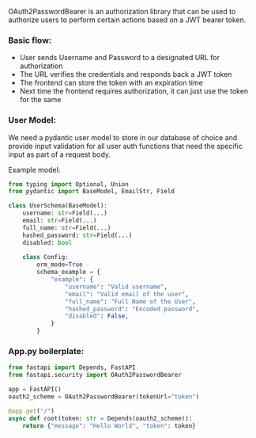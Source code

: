 OAuth2PasswordBearer is an authorization library that can be used to authorize users to perform certain actions based on a JWT bearer token.

### Basic flow:
- User sends Username and Password to a designated URL for authorization
- The URL verifies the credentials and responds back a JWT token 
- The frontend can store the token with an expiration time
- Next time the frontend requires authorization, it can just use the token for the same

### User Model:
We need a pydantic user model to store in our database of choice and provide input validation for all user auth functions that need the specific input as part of a request body.

Example model:

```python
from typing import Optional, Union
from pydantic import BaseModel, EmailStr, Field

class UserSchema(BaseModel):
    username: str=Field(...)
    email: str=Field(...)
    full_name: str=Field(...)
    hashed_password: str=Field(...)
    disabled: bool
    
    class Config:
        orm_mode=True
        schema_example = {
            "example": {
                "username": "Valid username",
                "email": "Valid email of the user",
                "full_name": "Full Name of the User",
                "hashed_password": "Encoded password",
                "disabled": False,
            }
        }
```

### App.py boilerplate:

```python
from fastapi import Depends, FastAPI
from fastapi.security import OAuth2PasswordBearer

app = FastAPI()
oauth2_scheme = OAuth2PasswordBearer(tokenUrl="token")

@app.get("/")
async def root(token: str = Depends(oauth2_scheme)):
    return {"message": "Hello World", "token": token}
```